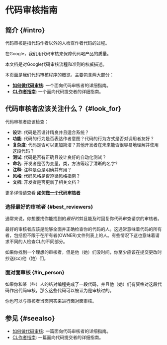 # 代码审核指南

## 简介 {#intro}

代码审核是指代码作者以外的人检查作者代码的过程。

在Google，我们用代码审核来保障代码喝产品的质量。

本文档是对Google代码审核流程和准则的权威描述。

本页面是我们代码审核程序的概览。主要包含两大部分：

-   **[如何做代码审核](reviewer/)**: 一个面向代码审核者的详细指南。
-   **[CL作者指南](developer/)**: 一个面向代码提交者的详细指南。

## 代码审核者应该关注什么？ {#look_for}

代码审核者应该检查：

-   **设计**:  代码是否设计精良并且适合系统？
-   **功能**: 代码的行为是否表达作者意图？代码的行为方式是否对调用者友好？  
-   **复杂度**: 代码是否可以更加简洁？其他开发者在未来能否很容易地理解并使用这段代码？
-   **测试**: 代码是否有正确且设计良好的自动化测试？
-   **命名**: 开发者是否为变量，类，方法等起了清晰的名字?
-   **注释**: 注释是否是明确并有用？
-   **风格**: 代码风格是否遵循[风格指南](http://google.github.io/styleguide/)？
-   **文档**: 开发者是否更新了相关文档？

更多详情请查看 **[如何做一个代码审核者](reviewer/)**

### 选择最好的审核者 {#best_reviewers}

通常来说，你想要找你能找到的*最好的*并且能及时回复你代码审查请求的审核者。

最好的审核者应该是能够全面并正确检查你的代码的人。这通常意味着代码的所有者，包括但不限于在所有者(OWNER)文件列表上的人。有些情况下这也意味着请求不同的人检查CL的不同部分。

如果你找到一个理想的审核者，但是他（她）们没时间，你至少应该在提交更改时抄送(cc)他（她）们。

### 面对面审核  {#in_person}

如果你和某（些）人的结对编程完成了一段代码，并且他（她）们有资格对这段代码作出代码审核，那么这些代码可以被认为是审核过的。

你也可以与审核者当面问答来进行面对面审核。

## 参见 {#seealso}

-   [如何做代码审核](reviewer/): 一篇面向代码审核者的详细指南。
-   [CL作者指南](developer/): 一篇面向代码提交者的详细指南。
